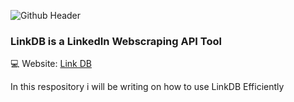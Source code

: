 ![Github Header](https://user-images.githubusercontent.com/83256563/194282765-99c7167d-1c93-44b1-bc21-21dd31818b1d.png)

### LinkDB is a LinkedIn Webscraping API Tool

💻 Website: [Link DB](https://nubela.co/blog/linkdb-an-exhaustive-dataset-of-linkedin-members-and-companies/)

In this respository i will be writing on how to use LinkDB Efficiently
